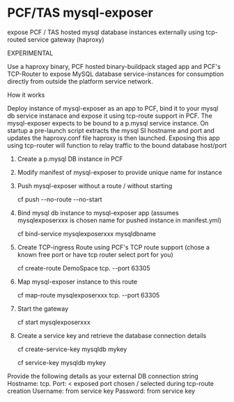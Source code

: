# PCF/TAS  mysql-exposer
expose PCF / TAS hosted mysql database instances externally using tcp-routed service gateway (haproxy)

EXPERIMENTAL

Use a haproxy binary, PCF hosted binary-buildpack staged app and PCF's TCP-Router to expose MySQL database service-instances for consumption directly from outside the platform service network.

How it works

Deploy instance of mysql-exposer as an app to PCF, bind it to your mysql db service instanace and expose it using tcp-route support in PCF.
The mysql-exposer expects to be bound to a p.mysql service instance.
On startup a pre-launch script extracts the mysql SI hostname and port and updates the haproxy.conf file 
haproxy is then launched.
Exposing this app using tcp-router will function to relay traffic to the bound database host/port



1. Create a p.mysql DB instance in PCF

2. Modify manifest of mysql-exposer to provide unique name for instance

3. Push mysql-exposer without a route / without starting

	cf push --no-route --no-start

4. Bind mysql db instance to mysql-exposer app (assumes mysqlexposerxxx is chosen name for pushed instance in manifest.yml)

	cf bind-service mysqlexposerxxx mysqldbname

4. Create TCP-ingress Route using PCF's TCP route support (chose a known free port or have tcp router select port for you)

	cf create-route DemoSpace tcp.<apps-domain> --port 63305

5. Map mysql-exposer instance to this route 

	cf map-route mysqlexposerxxx tcp.<apps domain> --port 63305

6. Start the gateway

	cf start mysqlexposerxxx

7. Create a service key and retrieve the database connection details 

	cf create-service-key mysqldb mykey

	cf service-key mysqldb mykey

Provide the following details as your external DB connection string
Hostname: tcp.<pcf apps domain>
Port: < exposed port chosen / selected during tcp-route creation
Username: from service key
Password: from service key
